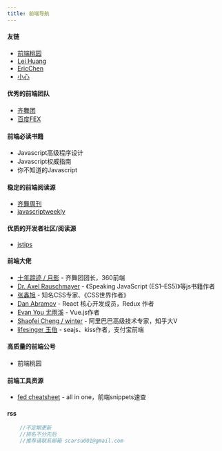 ```yaml
---
title: 前端导航
---
```



#### 友链
- <a href="http://www.taoweng.site">前端桃园</a>
- <a href="https://leihuang.dev/">Lei Huang</a>
- <a href="http://blog.eccto.cn/index">EricChen</a>
- <a href="https://www.liaoyunduo.top/">小心</a>

#### 优秀的前端团队
- <a href="https://75team.com/">齐舞团</a>
- <a href="http://fex.baidu.com/">百度FEX</a>

#### 前端必读书籍
- Javascript高级程序设计
- Javascript权威指南
- 你不知道的Javascript

#### 稳定的前端阅读源
- <a href="https://75team.com/">齐舞周刊</a>
- <a href="https://javascriptweekly.com/issues">javascriptweekly</a>

#### 优质的开发者社区/阅读源
- <a href="http://www.jstips.co/">jstips</a>

#### 前端大佬
- <a href="https://www.h5jun.com/">十年踪迹 / 月影</a> - 齐舞团团长，360前端
- <a href="http://dr-axel.de/">Dr. Axel Rauschmayer</a> - 《Speaking JavaScript (ES1–ES5)》等js书籍作者
- <a href="https://www.zhangxinxu.com/">张鑫旭</a> - 知名CSS专家、《CSS世界作者》
- <a href="https://overreacted.io/">Dan Abramov</a> - React 核心开发成员，Redux 作者
- <a href="http://evanyou.me">Evan You 尤雨溪</a> - Vue.js作者
- <a href="https://github.com/wintercn">Shaofei Cheng / winter</a> - 阿里巴巴高级技术专家，知乎大V
- <a href="https://github.com/lifesinger">lifesinger 玉伯</a> - seajs、kiss作者，支付宝前端

#### 高质量的前端公号
- 前端桃园

#### 前端工具资源
- <a href="https://devhints.io/">fed cheatsheet</a> - all in one，前端snippets速查

#### rss

<!-- #### FE Conf -->

```js
    //不定期更新
    //排名不分先后
    //推荐请联系邮箱 scarsu001@gmail.com
```